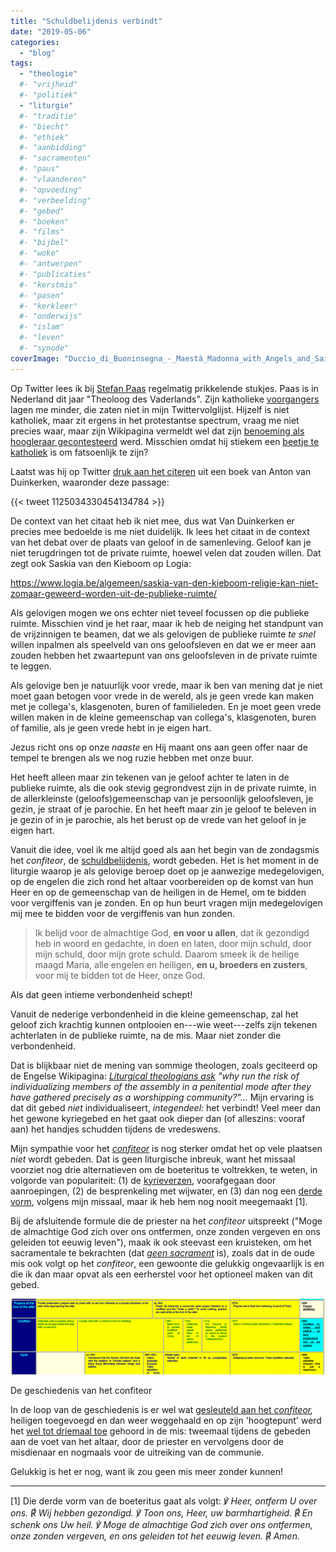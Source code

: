 ```yaml
---
title: "Schuldbelijdenis verbindt"
date: "2019-05-06"
categories: 
  - "blog"
tags:
  - "theologie"
  #- "vrijheid"
  #- "politiek"
  - "liturgie"
  #- "traditie"
  #- "biecht"
  #- "ethiek"
  #- "aanbidding"
  #- "sacramenten"
  #- "paus"
  #- "vlaanderen"
  #- "opvoeding"
  #- "verbeelding"
  #- "gebed"
  #- "boeken"
  #- "films"
  #- "bijbel"
  #- "woke"
  #- "antwerpen"
  #- "publicaties"
  #- "kerstmis"
  #- "pasen"
  #- "kerkleer"
  #- "onderwijs"
  #- "islam"
  #- "leven"
  #- "synode"
coverImage: "Duccio_di_Buoninsegna_-_Maestà_Madonna_with_Angels_and_Saints_-_WGA06742.jpg"
---
```


Op Twitter lees ik bij [Stefan Paas](https://twitter.com/StefanPaas) regelmatig prikkelende stukjes. Paas is in Nederland dit jaar "Theoloog des Vaderlands". Zijn katholieke [voorgangers](https://nl.wikipedia.org/wiki/Theoloog_des_vaderlands) lagen me minder, die zaten niet in mijn Twittervolglijst. Hijzelf is niet katholiek, maar zit ergens in het protestantse spectrum, vraag me niet precies waar, maar zijn Wikipagina vermeldt wel dat zijn [benoeming als hoogleraar gecontesteerd](https://nl.wikipedia.org/wiki/Stefan_Paas#Hoogleraarschap) werd. Misschien omdat hij stiekem een [beetje te katholiek](https://www.theoblogie.nl/een-rooms-katholiek-priester-over-de-priesterkerk-van-paas/) is om fatsoenlijk te zijn?  

Laatst was hij op Twitter [druk aan het citeren](https://twitter.com/StefanPaas/status/1125034330454134784) uit een boek van Anton van Duinkerken, waaronder deze passage:  

{{< tweet 1125034330454134784 >}}

De context van het citaat heb ik niet mee, dus wat Van Duinkerken er precies mee bedoelde is me niet duidelijk. Ik lees het citaat in de context van het debat over de plaats van geloof in de samenleving. Geloof kan je niet terugdringen tot de private ruimte, hoewel velen dat zouden willen. Dat zegt ook Saskia van den Kieboom op Logia:  

https://www.logia.be/algemeen/saskia-van-den-kieboom-religie-kan-niet-zomaar-geweerd-worden-uit-de-publieke-ruimte/

Als gelovigen mogen we ons echter niet teveel focussen op die publieke ruimte. Misschien vind je het raar, maar ik heb de neiging het standpunt van de vrijzinnigen te beamen, dat we als gelovigen de publieke ruimte _te snel_ willen inpalmen als speelveld van ons geloofsleven en dat we er meer aan zouden hebben het zwaartepunt van ons geloofsleven in de private ruimte te leggen.  

Als gelovige ben je natuurlijk voor vrede, maar ik ben van mening dat je niet moet gaan betogen voor vrede in de wereld, als je geen vrede kan maken met je collega's, klasgenoten, buren of familieleden. En je moet geen vrede willen maken in de kleine gemeenschap van collega's, klasgenoten, buren of familie, als je geen vrede hebt in je eigen hart.  

Jezus richt ons op onze _naaste_ en Hij maant ons aan geen offer naar de tempel te brengen als we nog ruzie hebben met onze buur.

Het heeft alleen maar zin tekenen van je geloof achter te laten in de publieke ruimte, als die ook stevig gegrondvest zijn in de private ruimte, in de allerkleinste (geloofs)gemeenschap van je persoonlijk geloofsleven, je gezin, je straat of je parochie. En het heeft maar zin je geloof te beleven in je gezin of in je parochie, als het berust op de vrede van het geloof in je eigen hart.  

Vanuit die idee, voel ik me altijd goed als aan het begin van de zondagsmis het _confiteor_, de [schuldbelijdenis](https://nl.wikipedia.org/wiki/Confiteor), wordt gebeden. Het is het moment in de liturgie waarop je als gelovige beroep doet op je aanwezige medegelovigen, op de engelen die zich rond het altaar voorbereiden op de komst van hun Heer en op de gemeenschap van de heiligen in de Hemel, om te bidden voor vergiffenis van je zonden. En op hun beurt vragen mijn medegelovigen mij mee te bidden voor de vergiffenis van hun zonden.

> Ik belijd voor de almachtige God, **en voor u allen**, dat ik gezondigd heb in woord en gedachte, in doen en laten, door mijn schuld, door mijn schuld, door mijn grote schuld. Daarom smeek ik de heilige maagd Maria, alle engelen en heiligen, **en u, broeders en zusters**, voor mij te bidden tot de Heer, onze God.

Als dat geen intieme verbondenheid schept!  

Vanuit de nederige verbondenheid in die kleine gemeenschap, zal het geloof zich krachtig kunnen ontplooien en---wie weet---zelfs zijn tekenen achterlaten in de publieke ruimte, na de mis. Maar niet zonder die verbondenheid.  

Dat is blijkbaar niet de mening van sommige theologen, zoals geciteerd op de Engelse Wikipagina: [_Liturgical theologians ask_](https://en.wikipedia.org/wiki/Penitential_Rite#Usage_in_Roman_Catholicism) _"why run the risk of individualizing members of the assembly in a penitential mode after they have gathered precisely as a worshipping community?"..._ Mijn ervaring is dat dit gebed _niet_ individualiseert, _integendeel:_ het verbindt! Veel meer dan het gewone kyriegebed en het gaat ook dieper dan (of alleszins: vooraf aan) het handjes schudden tijdens de vredeswens.  

Mijn sympathie voor het [_confiteor_](https://gebeden.gelovenleren.net/#h2-confiteor) is nog sterker omdat het op vele plaatsen _niet_ wordt gebeden. Dat is geen liturgische inbreuk, want het missaal voorziet nog drie alternatieven om de boeteritus te voltrekken, te weten, in volgorde van populariteit: (1) de [kyrieverzen](https://gebeden.gelovenleren.net/#h2-lit-kyrie), voorafgegaan door aanroepingen, (2) de besprenkeling met wijwater, en (3) dan nog een [derde vorm](https://gebeden.gelovenleren.net/#h2-misericordiam), volgens mijn missaal, maar ik heb hem nog nooit meegemaakt \[1\].  

Bij de afsluitende formule die de priester na het _confiteor_ uitspreekt ("Moge de almachtige God zich over ons ontfermen, onze zonden vergeven en ons geleiden tot eeuwig leven"), maak ik ook steevast een kruisteken, om het sacramentale te bekrachten (dat [_geen sacrament_](https://zenit.org/articles/penitential-rite-and-absolution/) is), zoals dat in de oude mis ook volgt op het _confiteor_, een gewoonte die gelukkig ongevaarlijk is en die ik dan maar opvat als een eerherstel voor het optioneel maken van dit gebed.  

[![](images/confiteor-history-700x168.png)](https://www.ecclesiadei.nl/docs/timeline.html)

De geschiedenis van het confiteor

In de loop van de geschiedenis is er wel wat [gesleuteld aan het _confiteor_](https://www.ecclesiadei.nl/docs/timeline.html)_,_ heiligen toegevoegd en dan weer weggehaald en op zijn 'hoogtepunt' werd het [wel tot driemaal toe](https://en.wikipedia.org/wiki/Confiteor#Occasions_of_recitation) gehoord in de mis: tweemaal tijdens de gebeden aan de voet van het altaar, door de priester en vervolgens door de misdienaar en nogmaals voor de uitreiking van de communie.  

Gelukkig is het er nog, want ik zou geen mis meer zonder kunnen!  

* * *

\[1\] Die derde vorm van de boeteritus gaat als volgt: _℣ Heer, ontferm U over ons. ℟ Wij hebben gezondigd. ℣ Toon ons, Heer, uw barmhartigheid. ℟ En schenk ons Uw heil. ℣ Moge de almachtige God zich over ons ontfermen, onze zonden vergeven, en ons geleiden tot het eeuwig leven. ℟ Amen._
